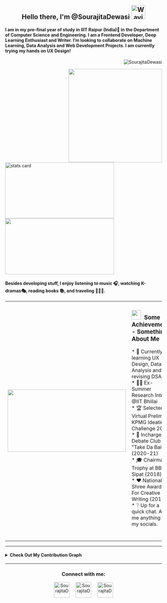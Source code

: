 <h2 align="center"> Hello there, I'm @SourajitaDewasi <img src="https://raw.githubusercontent.com/nixin72/nixin72/master/wave.gif" alt="Waving hand animated gif"
         height="45"
         width="45" /></h2>
  
<h4>
I am in my pre-final year of study in IIIT Raipur (India)📍 in the Department of Computer Science and Engineering. I am a Frontend Developer, Deep Learning Enthusiast and Writer. I’m looking to collaborate on Machine Learning, Data Analysis and Web Development Projects. I am currently trying my hands on UX Design!
</h4>
<p align="right"> <img src="https://komarev.com/ghpvc/?username=SourajitaDewasi&label=Profile%20views&color=0e75b6&style=flat" alt="SourajitaDewasi" /> </p>
<p>
<a align= "center" href="https://github.com/SourajitaDewasi">
<img align="right" height="300" width="300" src="https://data.whicdn.com/images/222319615/original.gif" /> </a>
</p>


<img alt= "stats card" height="180px" width="350" src="https://github-readme-streak-stats.herokuapp.com/?user=SourajitaDewasi&theme=radical">
<img height="180px" width="350" src="https://github-readme-stats.vercel.app/api?username=SourajitaDewasi&count_private=true&theme=radical&show_icons=true" />
     

<table border="0">
<tr><h4> Besides developing stuff, I enjoy listening to music 🎧, watching K-dramas🎭, reading books 📚, and traveling 🚵🏾‍♂️. </h4>
 <td><img align="left" height = "200px" width="380" src="https://github-readme-stats.vercel.app/api/top-langs?username=SourajitaDewasi&langs_count=5&theme=radical" /> </td>       
<td>          
         <h3><img src="https://media.giphy.com/media/ObNTw8Uzwy6KQ/giphy.gif" width="30px">&nbsp; Some Achievements - Something About Me </h3>
* 📔 Currently learning UX Design, Data Analysis and revising DSA <br> 
* 👨‍💻 Ex-Summer Research Intern @IIT Bhillai<br> 
* 🏆 Selected in Virtual Prelims of KPMG Ideation Challenge 2021<br> 
* 💭 Incharge of Debate Club "Take Da Bait"(2020-21) <br>
* 🎓 Chairman's Trophy at BBPS Sipat (2018) <br> 
* ❤️ National Bal Shree Awardee For Creative Writing (2015)<br> 
* ❔ Up for a quick chat. Ask me anything on my socials. <br> 

</hr>
<br><br>
</td>
 </tr>
 </table>
<hr>
<h4>
<details close>
<summary>Check Out My Contribution Graph</summary>
<img src="https://activity-graph.herokuapp.com/graph?username=SourajitaDewasi&theme=radical"/>
</details>
</h4>
</hr>

<hr>
<h3 align="center">Connect with me:</h3>
<p align="center">
<a href="https://twitter.com/SourajitaD" target="blank"><img align="center" src="https://cdn-icons-png.flaticon.com/512/124/124021.png" alt="SourajitaD" height="50" width="50" /></a> &nbsp;&nbsp;&nbsp;
<a href="https://www.linkedin.com/in/sourajita-dewasi-52b3b4193/" target="blank"><img align="center" src="https://cdn-icons-png.flaticon.com/512/174/174857.png" alt="SourajitaD" height="50" width="50" /></a>&nbsp;&nbsp;&nbsp;&nbsp;
<a href="https://www.yourquote.in/sourajita-d-smae/quotes" target="blank"><img align="center" src="https://www.yourquote.in/icon512.png" alt="SourajitaD" height="50" width="50" /></a>
</p>
</hr>

<!---
SourajitaDewasi/SourajitaDewasi is a ✨ special ✨ repository because its `README.md` (this file) appears on your GitHub profile.
You can click the Preview link to take a look at your changes.
--->
